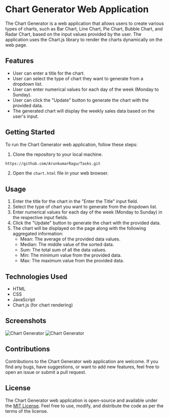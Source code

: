 # Chart Generator Web Application

The Chart Generator is a web application that allows users to create various types of charts, such as Bar Chart, Line Chart, Pie Chart, Bubble Chart, and Radar Chart, based on the input values provided by the user. The application uses the Chart.js library to render the charts dynamically on the web page.

## Features

- User can enter a title for the chart.
- User can select the type of chart they want to generate from a dropdown list.
- User can enter numerical values for each day of the week (Monday to Sunday).
- User can click the "Update" button to generate the chart with the provided data.
- The generated chart will display the weekly sales data based on the user's input.

## Getting Started

To run the Chart Generator web application, follow these steps:

1. Clone the repository to your local machine.

```bash
https://github.com/ArunkumarRagu/Tasks.git
```

2. Open the `chart.html` file in your web browser.

## Usage

1. Enter the title for the chart in the "Enter the Title" input field.
2. Select the type of chart you want to generate from the dropdown list.
3. Enter numerical values for each day of the week (Monday to Sunday) in the respective input fields.
4. Click the "Update" button to generate the chart with the provided data.
5. The chart will be displayed on the page along with the following aggregated information:
   - Mean: The average of the provided data values.
   - Median: The middle value of the sorted data.
   - Sum: The total sum of all the data values.
   - Min: The minimum value from the provided data.
   - Max: The maximum value from the provided data.

## Technologies Used

- HTML
- CSS
- JavaScript
- Chart.js (for chart rendering)

## Screenshots

![Chart Generator](https://github.com/ArunkumarRagu/Tasks/assets/101445700/f08d745b-7125-43c9-8656-09badaf13ec2)
![Chart Generator](https://github.com/ArunkumarRagu/Tasks/assets/101445700/d87d789a-5554-473c-9fa7-ba9f7bcf2c94)

## Contributions

Contributions to the Chart Generator web application are welcome. If you find any bugs, have suggestions, or want to add new features, feel free to open an issue or submit a pull request.

## License

The Chart Generator web application is open-source and available under the [MIT License](./LICENSE). Feel free to use, modify, and distribute the code as per the terms of the license.

